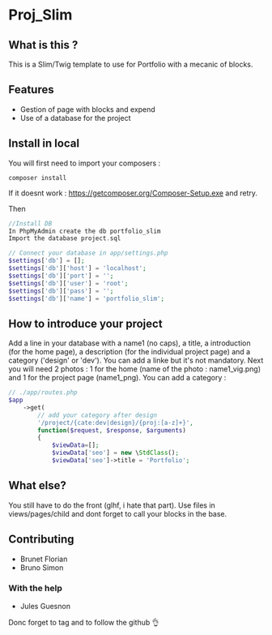 # Proj_Slim



## What is this ?

This is a Slim/Twig template to use for Portfolio with a mecanic of blocks.


## Features

* Gestion of page with blocks and expend
* Use of a database for the project


## Install in local

You will first need to import your composers :
```
composer install
```

If it doesnt work :
https://getcomposer.org/Composer-Setup.exe
and retry.

Then
```php
//Install DB
In PhpMyAdmin create the db portfolio_slim
Import the database project.sql

// Connect your database in app/settings.php 
$settings['db'] = [];
$settings['db']['host'] = 'localhost';
$settings['db']['port'] = '';
$settings['db']['user'] = 'root';
$settings['db']['pass'] = '';
$settings['db']['name'] = 'portfolio_slim';
```


## How to introduce your project

Add a line in your database with a name1 (no caps), a title, a introduction (for the home page), a description (for the individual project page) and a category ('design' or 'dev'). You can add a linke but it's not mandatory. Next you will need 2 photos : 1 for the home (name of the photo : name1_vig.png) and 1 for the project page (name1_png).
You can add a category : 
```php
// ./app/routes.php
$app
    ->get(
        // add your category after design
        '/project/{cate:dev|design}/{proj:[a-z]+}',
        function($request, $response, $arguments)
        {        
            $viewData=[];
            $viewData['seo'] = new \StdClass();
            $viewData['seo']->title = 'Portfolio';
```


## What else?

You still have to do the front (glhf, i hate that part). Use files in views/pages/child and dont forget to call your blocks in the base.


## Contributing
* Brunet Florian
* Bruno Simon

### With the help
* Jules Guesnon


Donc forget to tag and to follow the github :ok_hand: